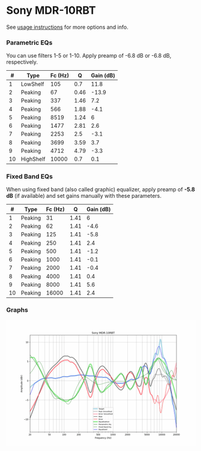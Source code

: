 # Sony MDR-10RBT
See [usage instructions](https://github.com/jaakkopasanen/AutoEq#usage) for more options and info.

### Parametric EQs
You can use filters 1-5 or 1-10. Apply preamp of -6.8 dB or -6.8 dB, respectively.

|   # | Type      |   Fc (Hz) |    Q |   Gain (dB) |
|-----|-----------|-----------|------|-------------|
|   1 | LowShelf  |       105 | 0.7  |        11.8 |
|   2 | Peaking   |        67 | 0.46 |       -13.9 |
|   3 | Peaking   |       337 | 1.46 |         7.2 |
|   4 | Peaking   |       566 | 1.88 |        -4.1 |
|   5 | Peaking   |      8519 | 1.24 |         6   |
|   6 | Peaking   |      1477 | 2.81 |         2.6 |
|   7 | Peaking   |      2253 | 2.5  |        -3.1 |
|   8 | Peaking   |      3699 | 3.59 |         3.7 |
|   9 | Peaking   |      4712 | 4.79 |        -3.3 |
|  10 | HighShelf |     10000 | 0.7  |         0.1 |

### Fixed Band EQs
When using fixed band (also called graphic) equalizer, apply preamp of **-5.8 dB** (if available) and set gains manually with these parameters.

|   # | Type    |   Fc (Hz) |    Q |   Gain (dB) |
|-----|---------|-----------|------|-------------|
|   1 | Peaking |        31 | 1.41 |         6   |
|   2 | Peaking |        62 | 1.41 |        -4.6 |
|   3 | Peaking |       125 | 1.41 |        -5.8 |
|   4 | Peaking |       250 | 1.41 |         2.4 |
|   5 | Peaking |       500 | 1.41 |        -1.2 |
|   6 | Peaking |      1000 | 1.41 |        -0.1 |
|   7 | Peaking |      2000 | 1.41 |        -0.4 |
|   8 | Peaking |      4000 | 1.41 |         0.4 |
|   9 | Peaking |      8000 | 1.41 |         5.6 |
|  10 | Peaking |     16000 | 1.41 |         2.4 |

### Graphs
![](./Sony%20MDR-10RBT.png)
